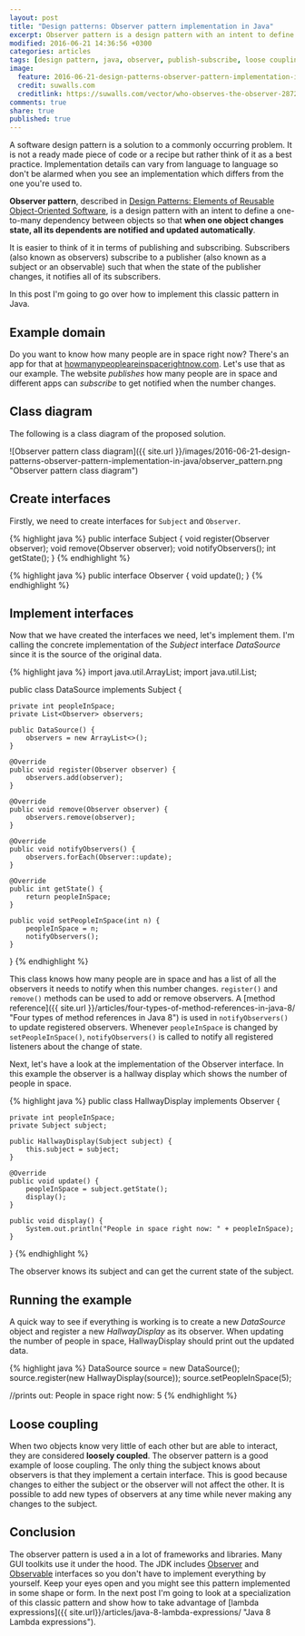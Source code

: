 ```yaml
---
layout: post
title: "Design patterns: Observer pattern implementation in Java"
excerpt: Observer pattern is a design pattern with an intent to define a one-to-many dependency between objects so that when one object changes state, all its dependents are notified and updated automatically.
modified: 2016-06-21 14:36:56 +0300
categories: articles
tags: [design pattern, java, observer, publish-subscribe, loose coupling]
image:
  feature: 2016-06-21-design-patterns-observer-pattern-implementation-in-java/cover.jpg
  credit: suwalls.com
  creditlink: https://suwalls.com/vector/who-observes-the-observer-28727/
comments: true
share: true
published: true
---
```


A software design pattern is a solution to a commonly occurring problem. It is not a ready made piece of code or a recipe but rather think of it as a best practice. Implementation details can vary from language to language so don't be alarmed when you see an implementation which differs from the one you're used to.

**Observer pattern**, described in [Design Patterns: Elements of Reusable Object-Oriented Software](https://www.amazon.com/Design-Patterns-Elements-Reusable-Object-Oriented/dp/0201633612 "Design Patterns: Elements of Reusable Object-Oriented Software"), is a design pattern with an intent to define a one-to-many dependency between objects so that **when one object changes state, all its dependents are notified and updated automatically**.

It is easier to think of it in terms of publishing and subscribing. Subscribers (also known as observers) subscribe to a publisher (also known as a subject or an observable) such that when the state of the publisher changes, it notifies all of its subscribers.

In this post I'm going to go over how to implement this classic pattern in Java.

## Example domain

Do you want to know how many people are in space right now? There's an app for that at [howmanypeopleareinspacerightnow.com](http://www.howmanypeopleareinspacerightnow.com/ "howmanypeopleareinspacerightnow.com"). Let's use that as our example. The website *publishes* how many people are in space and different apps can *subscribe* to get notified when the number changes.

## Class diagram

The following is a class diagram of the proposed solution.

![Observer pattern class diagram]({{ site.url }}/images/2016-06-21-design-patterns-observer-pattern-implementation-in-java/observer_pattern.png "Observer pattern class diagram")

## Create interfaces

Firstly, we need to create interfaces for `Subject` and `Observer`.

{% highlight java %}
public interface Subject {
    void register(Observer observer);
    void remove(Observer observer);
    void notifyObservers();
    int getState();
}
{% endhighlight %}

{% highlight java %}
public interface Observer {
    void update();
}
{% endhighlight %}

## Implement interfaces

Now that we have created the interfaces we need, let's implement them. I'm calling the concrete implementation of the *Subject* interface *DataSource* since it is the source of the original data.

{% highlight java %}
import java.util.ArrayList;
import java.util.List;

public class DataSource implements Subject {

    private int peopleInSpace;
    private List<Observer> observers;

    public DataSource() {
        observers = new ArrayList<>();
    }

    @Override
    public void register(Observer observer) {
        observers.add(observer);
    }

    @Override
    public void remove(Observer observer) {
        observers.remove(observer);
    }

    @Override
    public void notifyObservers() {
        observers.forEach(Observer::update);
    }

    @Override
    public int getState() {
        return peopleInSpace;
    }

    public void setPeopleInSpace(int n) {
        peopleInSpace = n;
        notifyObservers();
    }
}
{% endhighlight %}

This class knows how many people are in space and has a list of all the observers it needs to notify when this number changes. `register()` and `remove()` methods can be used to add or remove observers. A [method reference]({{ site.url }}/articles/four-types-of-method-references-in-java-8/ "Four types of method references in Java 8") is used in `notifyObservers()` to update registered observers. Whenever `peopleInSpace` is changed by `setPeopleInSpace()`, `notifyObservers()` is called to notify all registered listeners about the change of state.

Next, let's have a look at the implementation of the Observer interface. In this example the observer is a hallway display which shows the number of people in space.

{% highlight java %}
public class HallwayDisplay implements Observer {

    private int peopleInSpace;
    private Subject subject;

    public HallwayDisplay(Subject subject) {
        this.subject = subject;
    }

    @Override
    public void update() {
        peopleInSpace = subject.getState();
        display();
    }

    public void display() {
        System.out.println("People in space right now: " + peopleInSpace);
    }
}
{% endhighlight %}

The observer knows its subject and can get the current state of the subject.

## Running the example

A quick way to see if everything is working is to create a new *DataSource* object and register a new *HallwayDisplay* as its observer. When updating the number of people in space, HallwayDisplay should print out the updated data.

{% highlight java %}
DataSource source = new DataSource();
source.register(new HallwayDisplay(source));
source.setPeopleInSpace(5);

//prints out: People in space right now: 5
{% endhighlight %}

## Loose coupling

When two objects know very little of each other but are able to interact, they are considered **loosely coupled**. The observer pattern is a good example of loose coupling. The only thing the subject knows about observers is that they implement a certain interface. This is good because changes to either the subject or the observer will not affect the other. It is possible to add new types of observers at any time while never making any changes to the subject.

## Conclusion

The observer pattern is used a in a lot of frameworks and libraries. Many GUI toolkits use it under the hood. The JDK includes [Observer](https://docs.oracle.com/javase/8/docs/api/java/util/Observer.html) and [Observable](https://docs.oracle.com/javase/8/docs/api/java/util/Observable.html) interfaces so you don't have to implement everything by yourself. Keep your eyes open and you might see this pattern implemented in some shape or form. In the next post I'm going to look at a specialization of this classic pattern and show how to take advantage of [lambda expressions]({{ site.url}}/articles/java-8-lambda-expressions/ "Java 8 Lambda expressions").
